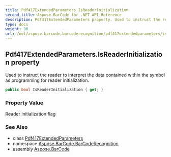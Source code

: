 ```yaml
---
title: Pdf417ExtendedParameters.IsReaderInitialization
second_title: Aspose.BarCode for .NET API Reference
description: Pdf417ExtendedParameters property. Used to instruct the reader to interpret the data contained within the symbol as programming for reader initialization
type: docs
weight: 30
url: /net/aspose.barcode.barcoderecognition/pdf417extendedparameters/isreaderinitialization/
---
```

## Pdf417ExtendedParameters.IsReaderInitialization property

Used to instruct the reader to interpret the data contained within the symbol as programming for reader initialization.

```csharp
public bool IsReaderInitialization { get; }
```

### Property Value

Reader initialization flag

### See Also

* class [Pdf417ExtendedParameters](../)
* namespace [Aspose.BarCode.BarCodeRecognition](../../pdf417extendedparameters/)
* assembly [Aspose.BarCode](../../../)


